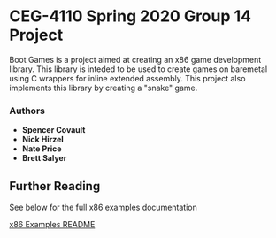 # CEG-4110 Spring 2020 Group 14 Project
Boot Games is a project aimed at creating an x86 game development library. This library is inteded to be used
to create games on baremetal using C wrappers for inline extended assembly. This project also implements 
this library by creating a "snake" game.

### Authors
- **Spencer Covault**
- **Nick Hirzel**
- **Nate Price**
- **Brett Salyer**


## Further Reading
See below for the full x86 examples documentation

[x86 Examples README](x86readme.adoc)
